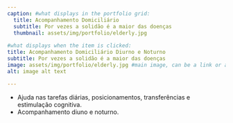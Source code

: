 ```yaml
---
caption: #what displays in the portfolio grid:
  title: Acompanhamento Domiciliário
  subtitle: Por vezes a solidão é a maior das doenças
  thumbnail: assets/img/portfolio/elderly.jpg
  
#what displays when the item is clicked:
title: Acompanhamento Domiciliário Diurno e Noturno
subtitle: Por vezes a solidão é a maior das doenças
image: assets/img/portfolio/elderly.jpg #main image, can be a link or a file in assets/img/portfolio
alt: image alt text

---
```

- Ajuda nas tarefas diárias, posicionamentos, transferências e estimulação cognitiva. <br>
- Acompanhamento diuno e noturno. 

<!-- optional info list (delete if not using): -->

<!-- {:.list-inline} -->
<!-- - Date: -->
<!-- - Client: -->
<!-- - Category: -->

